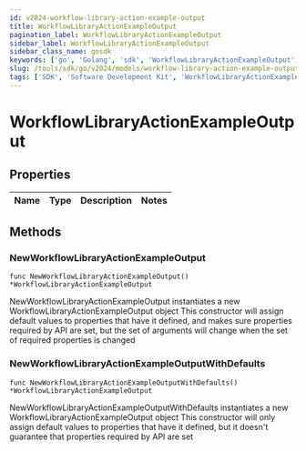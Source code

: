 ```yaml
---
id: v2024-workflow-library-action-example-output
title: WorkflowLibraryActionExampleOutput
pagination_label: WorkflowLibraryActionExampleOutput
sidebar_label: WorkflowLibraryActionExampleOutput
sidebar_class_name: gosdk
keywords: ['go', 'Golang', 'sdk', 'WorkflowLibraryActionExampleOutput', 'V2024WorkflowLibraryActionExampleOutput'] 
slug: /tools/sdk/go/v2024/models/workflow-library-action-example-output
tags: ['SDK', 'Software Development Kit', 'WorkflowLibraryActionExampleOutput', 'V2024WorkflowLibraryActionExampleOutput']
---
```


# WorkflowLibraryActionExampleOutput

## Properties

Name | Type | Description | Notes
------------ | ------------- | ------------- | -------------

## Methods

### NewWorkflowLibraryActionExampleOutput

`func NewWorkflowLibraryActionExampleOutput() *WorkflowLibraryActionExampleOutput`

NewWorkflowLibraryActionExampleOutput instantiates a new WorkflowLibraryActionExampleOutput object
This constructor will assign default values to properties that have it defined,
and makes sure properties required by API are set, but the set of arguments
will change when the set of required properties is changed

### NewWorkflowLibraryActionExampleOutputWithDefaults

`func NewWorkflowLibraryActionExampleOutputWithDefaults() *WorkflowLibraryActionExampleOutput`

NewWorkflowLibraryActionExampleOutputWithDefaults instantiates a new WorkflowLibraryActionExampleOutput object
This constructor will only assign default values to properties that have it defined,
but it doesn't guarantee that properties required by API are set


